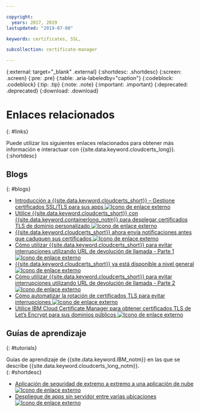 ```yaml
---

copyright:
  years: 2017, 2019
lastupdated: "2019-07-08"

keywords: certificates, SSL,

subcollection: certificate-manager

---
```


{:external: target="_blank" .external}
{:shortdesc: .shortdesc}
{:screen: .screen}
{:pre: .pre}
{:table: .aria-labeledby="caption"}
{:codeblock: .codeblock}
{:tip: .tip}
{:note: .note}
{:important: .important}
{:deprecated: .deprecated}
{:download: .download}

# Enlaces relacionados
{: #links}

Puede utilizar los siguientes enlaces relacionados para obtener más información e interactuar con {{site.data.keyword.cloudcerts_long}}.
{:shortdesc}

## Blogs
{: #blogs}

* <a href="https://www.ibm.com/cloud/blog/introducing-ibm-cloud-certificate-manager-manage-ssltls-certificates-apps" target="_blank">Introducción a {{site.data.keyword.cloudcerts_short}} – Gestione certificados SSL/TLS para sus apps <img src="../../icons/launch-glyph.svg" alt="Icono de enlace externo"></a>
* <a href="https://www.ibm.com/cloud/blog/use-ibm-cloud-certificate-manager-ibm-cloud-container-service-deploy-custom-domain-tls-certificates" target="_blank">Utilice {{site.data.keyword.cloudcerts_short}} con {{site.data.keyword.containerlong_notm}} para desplegar certificados TLS de dominio personalizado <img src="../../icons/launch-glyph.svg" alt="Icono de enlace externo"></a>
* <a href="https://www.ibm.com/cloud/blog/announcements/certificate-manager-now-sends-notifications-certificates-expire" target="_blank">{{site.data.keyword.cloudcerts_short}} ahora envía notificaciones antes que caduquen sus certificados <img src="../../icons/launch-glyph.svg" alt="Icono de enlace externo"></a>
* <a href="https://www.ibm.com/cloud/blog/use-certificate-manager-avoid-outages-using-callback-urls" target="_blank">Cómo utilizar {{site.data.keyword.cloudcerts_short}} para evitar interrupciones utilizando URL de devolución de llamada - Parte 1 <img src="../../icons/launch-glyph.svg" alt="Icono de enlace externo"></a>
* <a href="https://www.ibm.com/cloud/blog/announcements/ibm-cloud-certificate-manager-is-now-ga" target="_blank">{{site.data.keyword.cloudcerts_short}} ya está disponible a nivel general <img src="../../icons/launch-glyph.svg" alt="Icono de enlace externo"></a>
* <a href="https://www.ibm.com/cloud/blog/how-to-use-certificate-manager-to-avoid-outages-using-callback-urls-part-2" target="_blank">Cómo utilizar {{site.data.keyword.cloudcerts_short}} para evitar interrupciones utilizando URL de devolución de llamada - Parte 2 <img src="../../icons/launch-glyph.svg" alt="Icono de enlace externo"></a>
* <a href="https://www.ibm.com/cloud/blog/how-to-automate-tls-certificate-rotation-to-avoid-outages" target="_blank">Cómo automatizar la rotación de certificados TLS para evitar interrupciones <img src="../../icons/launch-glyph.svg" alt="Icono de enlace externo"></a>
* <a href="https://www.ibm.com/cloud/blog/use-ibm-cloud-certificate-manager-to-obtain-lets-encrypt-tls-certificates-for-your-public-domains" target="_blank">Utilice IBM Cloud Certificate Manager para obtener certificados TLS de Let’s Encrypt para sus dominios públicos <img src="../../icons/launch-glyph.svg" alt="Icono de enlace externo"></a>


## Guías de aprendizaje
{: #tutorials}

Guías de aprendizaje de {{site.data.keyword.IBM_notm}} en las que se describe {{site.data.keyword.cloudcerts_long_notm}}.  
{: #shortdesc}

* <a href="/docs/tutorials?topic=solution-tutorials-cloud-e2e-security#apply-end-to-end-security-to-a-cloud-application" target="_blank">Aplicación de seguridad de extremo a extremo a una aplicación de nube <img src="../../icons/launch-glyph.svg" alt="Icono de enlace externo"></a>
* <a href="/docs/tutorials?topic=solution-tutorials-multi-region-serverless#deploy-serverless-apps-across-multiple-locations" target="_blank">Despliegue de apps sin servidor entre varias ubicaciones <img src="../../icons/launch-glyph.svg" alt="Icono de enlace externo"></a>
